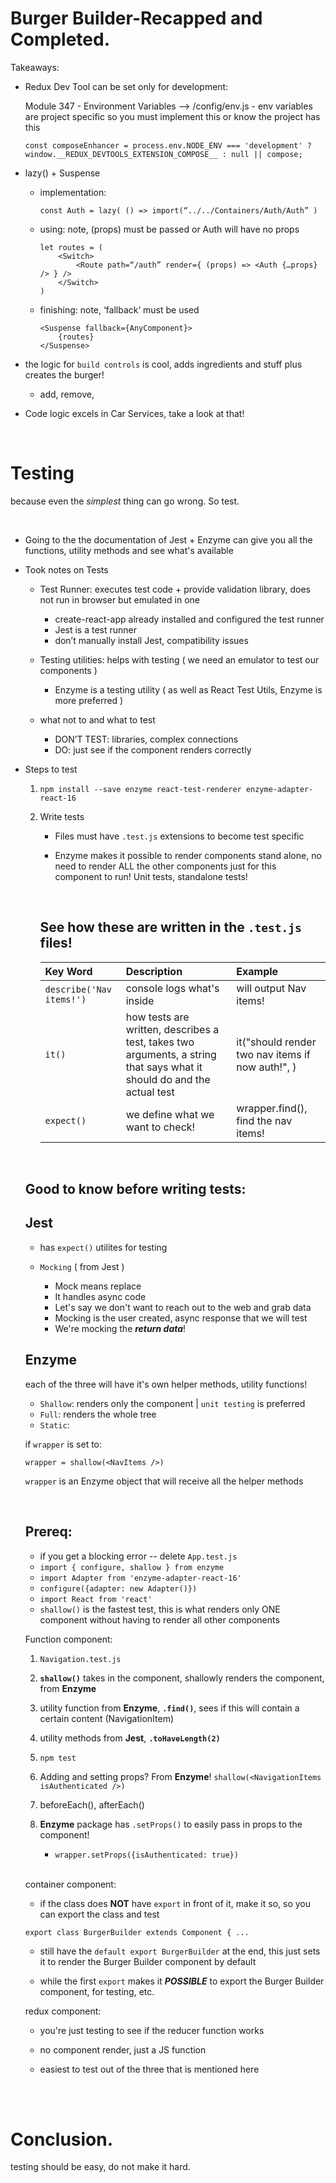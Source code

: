 # Burger Builder-Recapped and Completed.

Takeaways:

-   Redux Dev Tool can be set only for development:

    Module 347 -
    Environment Variables —> /config/env.js - env variables are project specific so you must implement this or know the project has this

    `const composeEnhancer = process.env.NODE_ENV === 'development' ? window.__REDUX_DEVTOOLS_EXTENSION_COMPOSE__ : null || compose;`

-   lazy() + Suspense

    -   implementation:

        ```
        const Auth = lazy( () => import(“../../Containers/Auth/Auth” )
        ```

    -   using: note, (props) must be passed or Auth will have no props

        ```
        let routes = (
            <Switch>
                <Route path=“/auth” render={ (props) => <Auth {…props} /> } />
            </Switch>
        )
        ```

    -   finishing: note, ‘fallback’ must be used
        ```
        <Suspense fallback={AnyComponent}>
            {routes}
        </Suspense>
        ```

-   the logic for `build controls` is cool, adds ingredients and stuff plus creates the burger!

    -   add, remove,

-   Code logic excels in Car Services, take a look at that!

<br>

# Testing

because even the _simplest_ thing can go wrong. So test.

<br>

-   Going to the the documentation of Jest + Enzyme can give you all the functions, utility methods and see what's available

-   Took notes on Tests

    -   Test Runner: executes test code + provide validation library, does not run in browser but emulated in one
        -   create-react-app already installed and configured the test runner
        -   Jest is a test runner
        -   don’t manually install Jest, compatibility issues
    -   Testing utilities: helps with testing ( we need an emulator to test our components )

        -   Enzyme is a testing utility ( as well as React Test Utils, Enzyme is more preferred )

    -   what not to and what to test
        -   DON’T TEST: libraries, complex connections
        -   DO: just see if the component renders correctly

-   Steps to test

    1.  `npm install --save enzyme react-test-renderer enzyme-adapter-react-16`
    2.  Write tests

        -   Files must have `.test.js` extensions to become test specific

        -   Enzyme makes it possible to render components stand alone, no need to render ALL the other components just for this component to run! Unit tests, standalone tests!

        <br>

        ## See how these are written in the `.test.js` files!

        | Key Word                 | Description                                                                                                            | Example                                          |
        | :----------------------- | :--------------------------------------------------------------------------------------------------------------------- | :----------------------------------------------- |
        | `describe('Nav items!')` | console logs what's inside                                                                                             | will output Nav items!                           |
        | `it()`                   | how tests are written, describes a test, takes two arguments, a string that says what it should do and the actual test | it("should render two nav items if now auth!", ) |
        | `expect()`               | we define what we want to check!                                                                                       | wrapper.find(), find the nav items!              |

    <br>

    ## Good to know before writing tests:

    ## Jest

    -   has `expect()` utilites for testing

    -   `Mocking` ( from Jest )

        -   Mock means replace
        -   It handles async code
        -   Let's say we don't want to reach out to the web and grab data
        -   Mocking is the user created, async response that we will test
        -   We're mocking the **_return data_**!

    ## Enzyme

    each of the three will have it's own helper methods, utility functions!

    -   `Shallow`: renders only the component | `unit testing` is preferred
    -   `Full`: renders the whole tree
    -   `Static`:

    if `wrapper` is set to:

        wrapper = shallow(<NavItems />)

    `wrapper` is an Enzyme object that will receive all the helper methods

    <br>

    ## Prereq:

    -   if you get a blocking error -- delete `App.test.js`
    -   `import { configure, shallow } from enzyme`
    -   `import Adapter from 'enzyme-adapter-react-16'`
    -   `configure({adapter: new Adapter()})`
    -   `import React from 'react'`
    -   `shallow()` is the fastest test, this is what renders only ONE component without having to render all other components

    Function component:

    1. `Navigation.test.js`

    2. **`shallow()`** takes in the component, shallowly renders the component, from **Enzyme**

    3. utility function from **Enzyme**, **`.find()`**, sees if this will contain a certain content (NavigationItem)

    4. utility methods from **Jest**, **`.toHaveLength(2)`**

    5. `npm test`

    6. Adding and setting props? From **Enzyme**! `shallow(<NavigationItems isAuthenticated />)`

    7. beforeEach(), afterEach()

    8. **Enzyme** package has `.setProps()` to easily pass in props to the component!
        - `wrapper.setProps({isAuthenticated: true})`

    <br>

    container component:

    -   if the class does **NOT** have `export` in front of it, make it so, so you can export the class and test

    `export class BurgerBuilder extends Component { ... `

    -   still have the `default export BurgerBuilder` at the end, this just sets it to render the Burger Builder component by default

    -   while the first `export` makes it **_POSSIBLE_** to export the Burger Builder component, for testing, etc.

    redux component:

    -   you're just testing to see if the reducer function works

    -   no component render, just a JS function

    -   easiest to test out of the three that is mentioned here

<br>
<br>

# Conclusion.

testing should be easy, do not make it hard.
